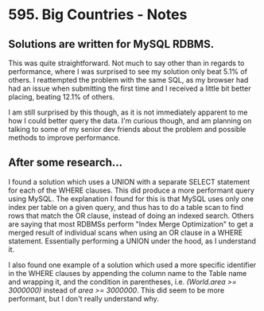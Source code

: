 # 595. Big Countries - Notes

## Solutions are written for MySQL RDBMS.

This was quite straightforward. Not much to say other than in regards to
performance, where I was surprised to see my solution only beat 5.1% of others.
I reattempted the problem with the same SQL, as my browser had had an issue when
submitting the first time and I received a little bit better placing, beating
12.1% of others.

I am still surprised by this though, as it is not immediately apparent to me how
I could better query the data. I'm curious though, and am planning on talking to
some of my senior dev friends about the problem and possible methods to improve
performance.

## After some research...

I found a solution which uses a UNION with a separate SELECT statement for each
of the WHERE clauses. This did produce a more performant query using MySQL. The
explanation I found for this is that MySQL uses only one index per table on a
given query, and thus has to do a table scan to find rows that match the OR
clause, instead of doing an indexed search. Others are saying that most RDBMSs
perform "Index Merge Optimization" to get a merged result of individual scans
when using an OR clause in a WHERE statement. Essentially performing a UNION
under the hood, as I understand it.

I also found one example of a solution which used a more specific identifier in
the WHERE clauses by appending the column name to the Table name and wrapping
it, and the condition in parentheses, i.e. _(World.area >= 3000000)_ instead of
_area >= 3000000_. This did seem to be more performant, but I don't really
understand why.
